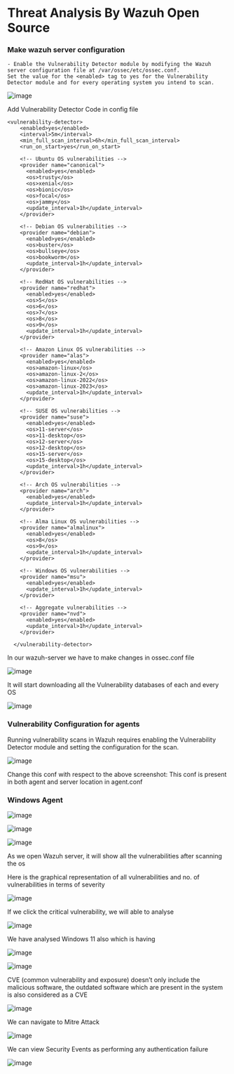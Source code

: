 # Threat Analysis By Wazuh Open Source 

### Make wazuh server configuration
```
- Enable the Vulnerability Detector module by modifying the Wazuh server configuration file at /var/ossec/etc/ossec.conf.
Set the value for the <enabled> tag to yes for the Vulnerability Detector module and for every operating system you intend to scan.
```

![image](https://github.com/jayshah17/Implementation-of-Cyber-Security-Lab/assets/76842630/0ca72d9d-41d0-435b-b389-6a64ef35ee28)

Add Vulnerability Detector Code in config file 

```
<vulnerability-detector>
    <enabled>yes</enabled>
    <interval>5m</interval>
    <min_full_scan_interval>6h</min_full_scan_interval>
    <run_on_start>yes</run_on_start>

    <!-- Ubuntu OS vulnerabilities -->
    <provider name="canonical">
      <enabled>yes</enabled>
      <os>trusty</os>
      <os>xenial</os>
      <os>bionic</os>
      <os>focal</os>
      <os>jammy</os>
      <update_interval>1h</update_interval>
    </provider>

    <!-- Debian OS vulnerabilities -->
    <provider name="debian">
      <enabled>yes</enabled>
      <os>buster</os>
      <os>bullseye</os>
      <os>bookworm</os>
      <update_interval>1h</update_interval>
    </provider>

    <!-- RedHat OS vulnerabilities -->
    <provider name="redhat">
      <enabled>yes</enabled>
      <os>5</os>
      <os>6</os>
      <os>7</os>
      <os>8</os>
      <os>9</os>
      <update_interval>1h</update_interval>
    </provider>

    <!-- Amazon Linux OS vulnerabilities -->
    <provider name="alas">
      <enabled>yes</enabled>
      <os>amazon-linux</os>
      <os>amazon-linux-2</os>
      <os>amazon-linux-2022</os>
      <os>amazon-linux-2023</os>
      <update_interval>1h</update_interval>
    </provider>

    <!-- SUSE OS vulnerabilities -->
    <provider name="suse">
      <enabled>yes</enabled>
      <os>11-server</os>
      <os>11-desktop</os>
      <os>12-server</os>
      <os>12-desktop</os>
      <os>15-server</os>
      <os>15-desktop</os>
      <update_interval>1h</update_interval>
    </provider>

    <!-- Arch OS vulnerabilities -->
    <provider name="arch">
      <enabled>yes</enabled>
      <update_interval>1h</update_interval>
    </provider>

    <!-- Alma Linux OS vulnerabilities -->
    <provider name="almalinux">
      <enabled>yes</enabled>
      <os>8</os>
      <os>9</os>
      <update_interval>1h</update_interval>
    </provider>

    <!-- Windows OS vulnerabilities -->
    <provider name="msu">
      <enabled>yes</enabled>
      <update_interval>1h</update_interval>
    </provider>

    <!-- Aggregate vulnerabilities -->
    <provider name="nvd">
      <enabled>yes</enabled>
      <update_interval>1h</update_interval>
    </provider>

  </vulnerability-detector>
```

In our wazuh-server we have to make changes in ossec.conf file

![image](https://github.com/jayshah17/Implementation-of-Cyber-Security-Lab/assets/76842630/7358b111-1d35-49bb-9ff7-a6c9d0e41eda)

It will start downloading all the Vulnerability databases of each and every OS

![image](https://github.com/jayshah17/Implementation-of-Cyber-Security-Lab/assets/76842630/b5457dc8-d01b-4625-ae5d-f1fe257712f9)

### Vulnerability Configuration for agents

Running vulnerability scans in Wazuh requires enabling the Vulnerability Detector module and setting the configuration for the scan.

![image](https://github.com/jayshah17/Implementation-of-Cyber-Security-Lab/assets/76842630/a113ce9e-e8e3-4ad0-8a93-33b7666d7a5b)

Change this conf with respect to the above screenshot:
This conf is present in both agent and server location in agent.conf

### Windows Agent

![image](https://github.com/jayshah17/Implementation-of-Cyber-Security-Lab/assets/76842630/74a4302c-8e14-4888-b211-8d6828f62dbc)

![image](https://github.com/jayshah17/Implementation-of-Cyber-Security-Lab/assets/76842630/9b79cd45-0327-4714-9b76-b6feebdc9bed)

![image](https://github.com/jayshah17/Implementation-of-Cyber-Security-Lab/assets/76842630/5dbbe90e-c374-4a5f-9828-5be1fa24f0e2)

As we open Wazuh server, it will show all the vulnerabilities after scanning the os 

Here is the graphical representation of all vulnerabilities and no. of vulnerabilities in terms of severity

![image](https://github.com/jayshah17/Implementation-of-Cyber-Security-Lab/assets/76842630/ff5a7c1e-4b9b-464f-96f4-759cf0d53cbd)

If we click the critical vulnerability, we will able to analyse

![image](https://github.com/jayshah17/Implementation-of-Cyber-Security-Lab/assets/76842630/6b47b86a-c72f-4a4d-af4e-a0916748a2bf)

We have analysed Windows 11 also which is having 

![image](https://github.com/jayshah17/Implementation-of-Cyber-Security-Lab/assets/76842630/446cf384-a328-45bb-8d2d-ce94c2d9f661)

![image](https://github.com/jayshah17/Implementation-of-Cyber-Security-Lab/assets/76842630/8b6ac49a-cd00-4f22-a511-23052ca68b5e)

CVE (common vulnerability and exposure) doesn’t only include the malicious software, the outdated software which are present in the system is also considered as a CVE

![image](https://github.com/jayshah17/Implementation-of-Cyber-Security-Lab/assets/76842630/6a5ef89f-f1e9-4a89-89eb-f971a51af028)


We can navigate to Mitre Attack

![image](https://github.com/jayshah17/Implementation-of-Cyber-Security-Lab/assets/76842630/fffb5988-8b96-4c71-9edd-a406f9eb01fc)

We can view Security Events as performing any authentication failure 

![image](https://github.com/jayshah17/Implementation-of-Cyber-Security-Lab/assets/76842630/6be6a69e-e507-49ef-b077-8f4559a882f1)
